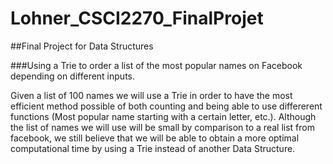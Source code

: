 # Lohner_CSCI2270_FinalProjet

##Final Project for Data Structures

###Using a Trie to order a list of the most popular names on Facebook depending on different inputs.

Given a list of 100 names we will use a Trie in order to have the most efficient method possible of both counting and being able to use differerent functions (Most popular name starting with a certain letter, etc.).  Although the list of names we will use will be small by comparison to a real list from facebook, we still believe that we will be able to obtain a more optimal computational time by using a Trie instead of another Data Structure.
